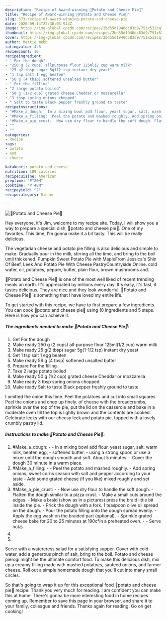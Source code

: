 ```yaml
---
description: "Recipe of Award-winning 🍛Potato and Cheese Pie🍛"
title: "Recipe of Award-winning 🍛Potato and Cheese Pie🍛"
slug: 373-recipe-of-award-winning-potato-and-cheese-pie
date: 2020-09-14T22:38:03.944Z
image: https://img-global.cpcdn.com/recipes/2bd55d1940dc83d9/751x532cq70/🍛potato-and-cheese-pie🍛-recipe-main-photo.jpg
thumbnail: https://img-global.cpcdn.com/recipes/2bd55d1940dc83d9/751x532cq70/🍛potato-and-cheese-pie🍛-recipe-main-photo.jpg
cover: https://img-global.cpcdn.com/recipes/2bd55d1940dc83d9/751x532cq70/🍛potato-and-cheese-pie🍛-recipe-main-photo.jpg
author: Mattie Webb
ratingvalue: 4.8
reviewcount: 10
recipeingredient:
- " For the dough"
- "250 g (2 cups) allpurpose flour 125ml12 cup warm milk"
- "25 g2 tbsp sugar 5g112 tsp instant dry yeast"
- "1 tsp salt 1 egg beaten"
- "56 g (4 tbsp) softened unsalted butter"
- " For the filling"
- "2 large potato boiled"
- "50 g (1/2 cup) grated cheese Cheddar or mozzarella"
- "3 tbsp spring onions chopped"
- " Salt to taste Black pepper freshly ground to taste"
recipeinstructions:
- "#Make_a_dough:  In a mixing bowl add flour, yeast sugar, salt, warm milk, beaten egg,  softened butter. using a strong spoon or use a mixer until the dough smooth and soft. About 5 minutes. Cover the dough 30 minute in a warm place."
- "#Make_a_filling:  Peel the potato and mashed roughly. Add spring onions, sweet corns season with salt and pepper according to your taste  Add some grated cheese (if you like) mixed roughly and set aside."
- "#Make_a_pie_crust:  Now use dry flour to handle the soft dough. Flatten the dough similar to a pizza crust. Make a small cuts around the edges. Make a braid (show as in a pictures) press the braid little bit inside the pie. Prick the dough with a fork. 1 teaspoon olive oil spread on the dough. Pour the potato filling onto the dough spread evenly. Apply the egg wash on the braided part (optional). Sprinkle grated cheese bake for 20 to 25 minutes at 190c°in a preheated oven.  Serve hot♨️"
- ""
- ""
categories:
- Recipe
tags:
- potato
- and
- cheese

katakunci: potato and cheese 
nutrition: 189 calories
recipecuisine: American
preptime: "PT20M"
cooktime: "PT48M"
recipeyield: "2"
recipecategory: Dinner

---
```



![🍛Potato and Cheese Pie🍛](https://img-global.cpcdn.com/recipes/2bd55d1940dc83d9/751x532cq70/🍛potato-and-cheese-pie🍛-recipe-main-photo.jpg)

Hey everyone, it's Jim, welcome to my recipe site. Today, I will show you a way to prepare a special dish, 🍛potato and cheese pie🍛. One of my favorites. This time, I'm gonna make it a bit tasty. This will be really delicious.

The vegetarian cheese and potato pie filling is also delicious and simple to make. Gradually pour in the milk, stirring all the time, and bring to the boil until thickened. Pumpkin Sweet Potato Pie with MapleFrom Jessica&#39;s Shin Of Beef, Leek And Potato Pie With Cheese PastryCountryside Online. cold water, oil, potatoes, pepper, butter, plain flour, brown mushrooms and.

🍛Potato and Cheese Pie🍛 is one of the most well liked of recent trending meals on earth. It's appreciated by millions every day. It's easy, it's fast, it tastes delicious. They are nice and they look wonderful. 🍛Potato and Cheese Pie🍛 is something that I have loved my entire life.


To get started with this recipe, we have to first prepare a few ingredients. You can cook 🍛potato and cheese pie🍛 using 10 ingredients and 5 steps. Here is how you can achieve it.

<!--inarticleads1-->

##### The ingredients needed to make 🍛Potato and Cheese Pie🍛:

1. Get  For the dough
1. Make ready 250 g (2 cups) all-purpose flour 125ml(1/2 cup) warm milk
1. Make ready 25 g(2 tbsp) sugar 5g(1-1/2 tsp) instant dry yeast
1. Get 1 tsp salt 1 egg beaten
1. Make ready 56 g (4 tbsp) softened unsalted butter
1. Prepare  For the filling
1. Take 2 large potato boiled
1. Make ready 50 g (1/2 cup) grated cheese Cheddar or mozzarella
1. Make ready 3 tbsp spring onions chopped
1. Make ready  Salt to taste Black pepper freshly ground to taste


I omitted the onion this time. Peel the potatoes and cut into small squares. Peel the onions and chop up finely. of cheese with the breadcrumbs, sprinkle over the top of the pie, put the lid on the casserole and bake in a moderate oven till the top is lightly brown and the contents are cooked. Celebrate leeks with our cheesy leek and potato pie, topped with a lovely crumbly pastry lid. 

<!--inarticleads2-->

##### Instructions to make 🍛Potato and Cheese Pie🍛:

1. #Make_a_dough: -  - In a mixing bowl add flour, yeast sugar, salt, warm milk, beaten egg,  - softened butter. - using a strong spoon or use a mixer until the dough smooth and soft. About 5 minutes. - Cover the dough 30 minute in a warm place.
1. #Make_a_filling: -  - Peel the potato and mashed roughly. - Add spring onions, sweet corns season with salt and pepper according to your taste  - Add some grated cheese (if you like) mixed roughly and set aside.
1. #Make_a_pie_crust: -  - Now use dry flour to handle the soft dough. - Flatten the dough similar to a pizza crust. - Make a small cuts around the edges. - Make a braid (show as in a pictures) press the braid little bit inside the pie. - Prick the dough with a fork. 1 teaspoon olive oil spread on the dough. - Pour the potato filling onto the dough spread evenly. - Apply the egg wash on the braided part (optional). - Sprinkle grated cheese bake for 20 to 25 minutes at 190c°in a preheated oven. -  - Serve hot♨️
1. 
1. 


Serve with a watercress salad for a satisfying supper. Cover with cold water, add a generous pinch of salt, bring to the boil. Potato and cheese pierogi might be the ultimate comfort food. To make this delicious dish, mix up a creamy filling made with mashed potatoes, sauteed onions, and farmer cheese. Roll out a simple homemade dough that you&#39;ll cut into many small circles. 

So that's going to wrap it up for this exceptional food 🍛potato and cheese pie🍛 recipe. Thank you very much for reading. I am confident you can make this at home. There's gonna be more interesting food in home recipes coming up. Remember to save this page in your browser, and share it to your family, colleague and friends. Thanks again for reading. Go on get cooking!
